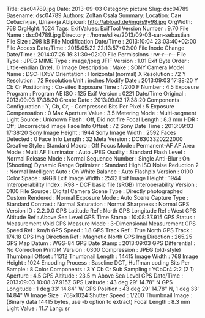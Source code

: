 Title: dsc04789.jpg
Date: 2013-09-03
Category: picture
Slug: dsc04789
Basename: dsc04789
Authors: Zoltan Csala
Summary:
Location: Сан Себастијан, Шпанија
Ablpicurl: http://abload.de/img/s9y98.jpg
OrgWdth: 768
OrgHght: 1024
Tags:
ExifValues: ExifTool Version Number : 9.70
            File Name : dsc04789.jpg
            Directory : /home/slike/2013/09-03-san-sebastian
            File Size : 298 kB
            File Modification Date/Time : 2013:10:04 23:03:40+02:00
            File Access Date/Time : 2015:05:22 22:13:57+02:00
            File Inode Change Date/Time : 2014:07:26 16:31:30+02:00
            File Permissions : rw-r--r--
            File Type : JPEG
            MIME Type : image/jpeg
            JFIF Version : 1.01
            Exif Byte Order : Little-endian (Intel, II)
            Image Description :
            Make : SONY
            Camera Model Name : DSC-HX5V
            Orientation : Horizontal (normal)
            X Resolution : 72
            Y Resolution : 72
            Resolution Unit : inches
            Modify Date : 2013:09:03 17:38:20
            Y Cb Cr Positioning : Co-sited
            Exposure Time : 1/200
            F Number : 4.5
            Exposure Program : Program AE
            ISO : 125
            Exif Version : 0221
            Date/Time Original : 2013:09:03 17:38:20
            Create Date : 2013:09:03 17:38:20
            Components Configuration : Y, Cb, Cr, -
            Compressed Bits Per Pixel : 5
            Exposure Compensation : 0
            Max Aperture Value : 3.5
            Metering Mode : Multi-segment
            Light Source : Unknown
            Flash : Off, Did not fire
            Focal Length : 8.3 mm
            HDR : Off; Uncorrected image
            Face Info Offset : 72
            Sony Date Time : 2013:09:03 17:38:20
            Sony Image Height : 1944
            Sony Image Width : 2592
            Faces Detected : 0
            Face Info Length : 32
            Meta Version : DC6303320222000
            Creative Style : Standard
            Macro : Off
            Focus Mode : Permanent-AF
            AF Area Mode : Multi
            AF Illuminator : Auto
            JPEG Quality : Standard
            Flash Level : Normal
            Release Mode : Normal
            Sequence Number : Single
            Anti-Blur : On (Shooting)
            Dynamic Range Optimizer : Standard
            High ISO Noise Reduction 2 : Normal
            Intelligent Auto : On
            White Balance : Auto
            Flashpix Version : 0100
            Color Space : sRGB
            Exif Image Width : 2592
            Exif Image Height : 1944
            Interoperability Index : R98 - DCF basic file (sRGB)
            Interoperability Version : 0100
            File Source : Digital Camera
            Scene Type : Directly photographed
            Custom Rendered : Normal
            Exposure Mode : Auto
            Scene Capture Type : Standard
            Contrast : Normal
            Saturation : Normal
            Sharpness : Normal
            GPS Version ID : 2.2.0.0
            GPS Latitude Ref : North
            GPS Longitude Ref : West
            GPS Altitude Ref : Above Sea Level
            GPS Time Stamp : 10:08:37.915
            GPS Status : Measurement Void
            GPS Measure Mode : 3-Dimensional Measurement
            GPS Speed Ref : km/h
            GPS Speed : 1.8
            GPS Track Ref : True North
            GPS Track : 174.18
            GPS Img Direction Ref : Magnetic North
            GPS Img Direction : 265.25
            GPS Map Datum : WGS-84
            GPS Date Stamp : 2013:09:03
            GPS Differential : No Correction
            PrintIM Version : 0300
            Compression : JPEG (old-style)
            Thumbnail Offset : 11312
            Thumbnail Length : 14415
            Image Width : 768
            Image Height : 1024
            Encoding Process : Baseline DCT, Huffman coding
            Bits Per Sample : 8
            Color Components : 3
            Y Cb Cr Sub Sampling : YCbCr4:2:2 (2 1)
            Aperture : 4.5
            GPS Altitude : 23.5 m Above Sea Level
            GPS Date/Time : 2013:09:03 10:08:37.915Z
            GPS Latitude : 43 deg 29' 14.78" N
            GPS Longitude : 1 deg 33' 14.84" W
            GPS Position : 43 deg 29' 14.78" N, 1 deg 33' 14.84" W
            Image Size : 768x1024
            Shutter Speed : 1/200
            Thumbnail Image : (Binary data 14415 bytes, use -b option to extract)
            Focal Length : 8.3 mm
            Light Value : 11.7
Lang: sr


